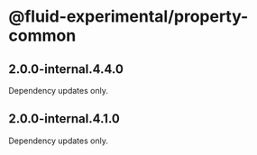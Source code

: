 # @fluid-experimental/property-common

## 2.0.0-internal.4.4.0

Dependency updates only.

## 2.0.0-internal.4.1.0

Dependency updates only.
